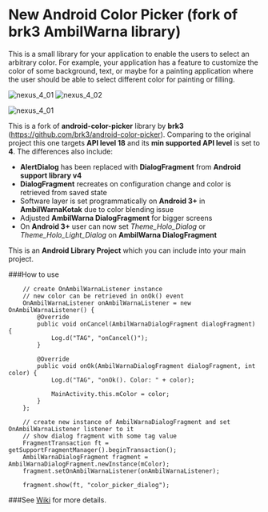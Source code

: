 New Android Color Picker (fork of brk3 AmbilWarna library)
====================

This is a small library for your application to enable the users to select an arbitrary color. 
For example, your application has a feature to customize the color of some background, text, or maybe for a painting application where the user should be able to select different color for painting or filling.

![nexus_4_01](http://img716.imageshack.us/img716/8466/5t26.png?raw=true) ![nexus_4_02](http://img17.imageshack.us/img17/150/ynrv.png?raw=true)

![nexus_4_01](http://img594.imageshack.us/img594/7613/bv48.png?raw=true)

This is a fork of **android-color-picker** library by **brk3** (https://github.com/brk3/android-color-picker).
Comparing to the original project this one targets **API level 18** and its **min supported API level** is set to **4**. 
The differences also include:

- **AlertDialog** has been replaced with **DialogFragment** from **Android support library v4**
- **DialogFragment** recreates on configuration change and color is
retrieved from saved state
- Software layer is set programmatically on **Android 3+** in **AmbilWarnaKotak** due to color
blending issue
- Adjusted **AmbilWarna DialogFragment** for bigger screens
- On **Android 3+** user can now set *Theme_Holo_Dialog* or
*Theme_Holo_Light_Dialog* on **AmbilWarna DialogFragment**

This is an **Android Library Project** which you can include into your main project.

###How to use

        // create OnAmbilWarnaListener instance
        // new color can be retrieved in onOk() event
        OnAmbilWarnaListener onAmbilWarnaListener = new OnAmbilWarnaListener() {
            @Override
            public void onCancel(AmbilWarnaDialogFragment dialogFragment) {
                Log.d("TAG", "onCancel()");
            }

            @Override
            public void onOk(AmbilWarnaDialogFragment dialogFragment, int color) {
                Log.d("TAG", "onOk(). Color: " + color);

                MainActivity.this.mColor = color;
            }
        };

        // create new instance of AmbilWarnaDialogFragment and set OnAmbilWarnaListener listener to it
        // show dialog fragment with some tag value
        FragmentTransaction ft = getSupportFragmentManager().beginTransaction();
        AmbilWarnaDialogFragment fragment = AmbilWarnaDialogFragment.newInstance(mColor);
        fragment.setOnAmbilWarnaListener(onAmbilWarnaListener);

        fragment.show(ft, "color_picker_dialog");

###See [Wiki](https://github.com/lomza/android-color-picker/wiki) for more details.
